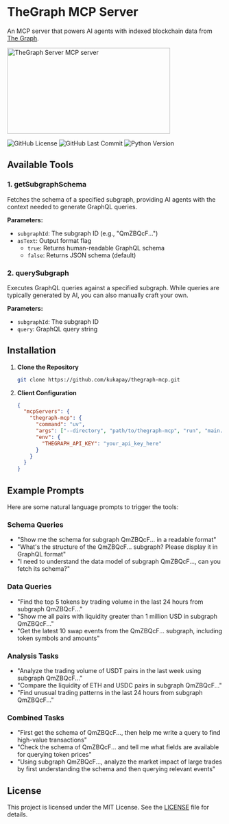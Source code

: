 # TheGraph MCP Server

An MCP server that powers AI agents with indexed blockchain data from [The Graph](https://thegraph.com/).

<a href="https://glama.ai/mcp/servers/@kukapay/thegraph-mcp">
  <img width="380" height="200" src="https://glama.ai/mcp/servers/@kukapay/thegraph-mcp/badge" alt="TheGraph Server MCP server" />
</a>

![GitHub License](https://img.shields.io/github/license/kukapay/thegraph-mcp) 
![GitHub Last Commit](https://img.shields.io/github/last-commit/kukapay/thegraph-mcp) 
![Python Version](https://img.shields.io/badge/python-3.10%2B-blue)

## Available Tools

### 1. getSubgraphSchema
Fetches the schema of a specified subgraph, providing AI agents with the context needed to generate GraphQL queries. 

**Parameters:**
- `subgraphId`: The subgraph ID (e.g., "QmZBQcF...")
- `asText`: Output format flag
  - `true`: Returns human-readable GraphQL schema
  - `false`: Returns JSON schema (default)

### 2. querySubgraph
Executes GraphQL queries against a specified subgraph. While queries are typically generated by AI, you can also manually craft your own.

**Parameters:**
- `subgraphId`: The subgraph ID
- `query`: GraphQL query string


## Installation

1. **Clone the Repository**
    ```bash
    git clone https://github.com/kukapay/thegraph-mcp.git
    ```
2. **Client Configuration**
    ```json
    {
      "mcpServers": {
        "thegraph-mcp": {
          "command": "uv",
          "args": ["--directory", "path/to/thegraph-mcp", "run", "main.py"],
          "env": {
            "THEGRAPH_API_KEY": "your_api_key_here"
          }
        }
      }
    }
    ```

## Example Prompts

Here are some natural language prompts to trigger the tools:

### Schema Queries
- "Show me the schema for subgraph QmZBQcF... in a readable format"
- "What's the structure of the QmZBQcF... subgraph? Please display it in GraphQL format"
- "I need to understand the data model of subgraph QmZBQcF..., can you fetch its schema?"

### Data Queries
- "Find the top 5 tokens by trading volume in the last 24 hours from subgraph QmZBQcF..."
- "Show me all pairs with liquidity greater than 1 million USD in subgraph QmZBQcF..."
- "Get the latest 10 swap events from the QmZBQcF... subgraph, including token symbols and amounts"

### Analysis Tasks
- "Analyze the trading volume of USDT pairs in the last week using subgraph QmZBQcF..."
- "Compare the liquidity of ETH and USDC pairs in subgraph QmZBQcF..."
- "Find unusual trading patterns in the last 24 hours from subgraph QmZBQcF..."

### Combined Tasks
- "First get the schema of QmZBQcF..., then help me write a query to find high-value transactions"
- "Check the schema of QmZBQcF... and tell me what fields are available for querying token prices"
- "Using subgraph QmZBQcF..., analyze the market impact of large trades by first understanding the schema and then querying relevant events"

## License
This project is licensed under the MIT License. See the [LICENSE](LICENSE) file for details.